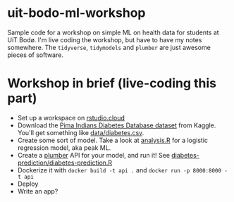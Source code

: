 # uit-bodo-ml-workshop

Sample code for a workshop on simple ML on health data for students at UiT Bodø.
I'm live coding the workshop, but have to have my notes somewhere. The
`tidyverse`, `tidymodels` and `plumber` are just awesome pieces of software.

# Workshop in brief (live-coding this part)

- Set up a workspace on [rstudio.cloud](http://rstudio.cloud)
- Download the [Pima Indians Diabetes Database dataset](https://www.kaggle.com/uciml/pima-indians-diabetes-database)
  from Kaggle. You'll get something like [data/diabetes.csv](data/diabetes.csv).
- Create some sort of model. Take a look at [analysis.R](analysis.R) for a
  logistic regression model, aka peak ML.
- Create a [plumber](https://www.rplumber.io/) API for your model, and run it!
  See [diabetes-prediction/diabetes-prediction.R](/diabetes-prediction/plumber.R)
- Dockerize it with `docker build -t api .` and `docker run -p 8000:8000 -t api`
- Deploy
- Write an app?
